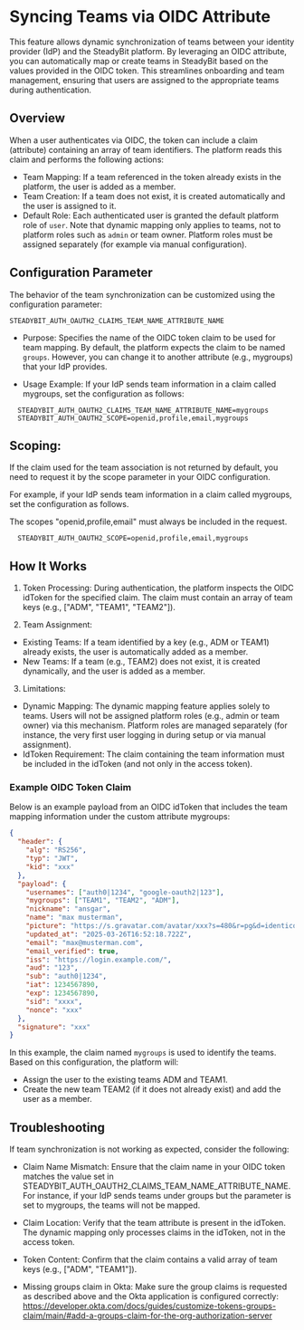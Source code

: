 # Syncing Teams via OIDC Attribute

This feature allows dynamic synchronization of teams between your identity provider (IdP) and the SteadyBit platform. By leveraging an OIDC attribute, you can automatically map or create teams in SteadyBit based on the values provided in the OIDC token. This streamlines onboarding and team management, ensuring that users are assigned to the appropriate teams during authentication.


## Overview

When a user authenticates via OIDC, the token can include a claim (attribute) containing an array of team identifiers. The platform reads this claim and performs the following actions:
- Team Mapping: If a team referenced in the token already exists in the platform, the user is added as a member.
- Team Creation: If a team does not exist, it is created automatically and the user is assigned to it.
- Default Role: Each authenticated user is granted the default platform role of `user`. Note that dynamic mapping only applies to teams, not to platform roles such as `admin` or team owner. Platform roles must be assigned separately (for example via manual configuration).

## Configuration Parameter

The behavior of the team synchronization can be customized using the configuration parameter:

```
STEADYBIT_AUTH_OAUTH2_CLAIMS_TEAM_NAME_ATTRIBUTE_NAME
```


- Purpose:
Specifies the name of the OIDC token claim to be used for team mapping. By default, the platform expects the claim to be named `groups`. However, you can change it to another attribute (e.g., mygroups) that your IdP provides.

- Usage Example:
If your IdP sends team information in a claim called mygroups, set the configuration as follows:

```
  STEADYBIT_AUTH_OAUTH2_CLAIMS_TEAM_NAME_ATTRIBUTE_NAME=mygroups
  STEADYBIT_AUTH_OAUTH2_SCOPE=openid,profile,email,mygroups
```

## Scoping:

If the claim used for the team association is not returned by default, you need to request it by the scope parameter in your OIDC configuration. 

For example, if your IdP sends team information in a claim called mygroups, set the configuration as follows.

The scopes "openid,profile,email" must always be included in the request.

```
  STEADYBIT_AUTH_OAUTH2_SCOPE=openid,profile,email,mygroups
```

## How It Works
1. Token Processing:
  During authentication, the platform inspects the OIDC idToken for the specified claim. The claim must contain an array of team keys (e.g., ["ADM", "TEAM1", "TEAM2"]).

2. Team Assignment:
- Existing Teams:
If a team identified by a key (e.g., ADM or TEAM1) already exists, the user is automatically added as a member.
- New Teams:
If a team (e.g., TEAM2) does not exist, it is created dynamically, and the user is added as a member.

3. Limitations:
- Dynamic Mapping:
The dynamic mapping feature applies solely to teams. Users will not be assigned platform roles (e.g., admin or team owner) via this mechanism. Platform roles are managed separately (for instance, the very first user logging in during setup or via manual assignment).
- IdToken Requirement:
The claim containing the team information must be included in the idToken (and not only in the access token).


### Example OIDC Token Claim

Below is an example payload from an OIDC idToken that includes the team mapping information under the custom attribute mygroups:

```json
{
  "header": {
    "alg": "RS256",
    "typ": "JWT",
    "kid": "xxx"
  },
  "payload": {
    "usernames": ["auth0|1234", "google-oauth2|123"],
    "mygroups": ["TEAM1", "TEAM2", "ADM"],
    "nickname": "ansgar",
    "name": "max musterman",
    "picture": "https://s.gravatar.com/avatar/xxx?s=480&r=pg&d=identicon",
    "updated_at": "2025-03-26T16:52:18.722Z",
    "email": "max@musterman.com",
    "email_verified": true,
    "iss": "https://login.example.com/",
    "aud": "123",
    "sub": "auth0|1234",
    "iat": 1234567890,
    "exp": 1234567890,
    "sid": "xxxx",
    "nonce": "xxx"
  },
  "signature": "xxx"
}
```

In this example, the claim named `mygroups` is used to identify the teams. Based on this configuration, the platform will:
- Assign the user to the existing teams ADM and TEAM1.
- Create the new team TEAM2 (if it does not already exist) and add the user as a member.

## Troubleshooting
If team synchronization is not working as expected, consider the following:

- Claim Name Mismatch:
Ensure that the claim name in your OIDC token matches the value set in STEADYBIT_AUTH_OAUTH2_CLAIMS_TEAM_NAME_ATTRIBUTE_NAME. For instance, if your IdP sends teams under groups but the parameter is set to mygroups, the teams will not be mapped.


- Claim Location:
Verify that the team attribute is present in the idToken. The dynamic mapping only processes claims in the idToken, not in the access token.


- Token Content:
Confirm that the claim contains a valid array of team keys (e.g., ["ADM", "TEAM1"]).


- Missing groups claim in Okta:
Make sure the group claims is requested as described above and the Okta application is configured correctly:
https://developer.okta.com/docs/guides/customize-tokens-groups-claim/main/#add-a-groups-claim-for-the-org-authorization-server
